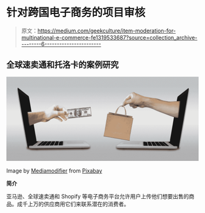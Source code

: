 # 针对跨国电子商务的项目审核

> 原文：<https://medium.com/geekculture/item-moderation-for-multinational-e-commerce-fe1319533687?source=collection_archive---------6----------------------->

## **全球速卖通和托洛卡的案例研究**

![](img/c3e12fd37d48c97872c5f74fdb97058d.png)

Image by [Mediamodifier](https://pixabay.com/users/mediamodifier-1567646/?utm_source=link-attribution&utm_medium=referral&utm_campaign=image&utm_content=2140604) from [Pixabay](https://pixabay.com//?utm_source=link-attribution&utm_medium=referral&utm_campaign=image&utm_content=2140604)

**简介**

亚马逊、全球速卖通和 Shopify 等电子商务平台允许用户上传他们想要出售的商品。成千上万的供应商用它们来联系潜在的消费者。